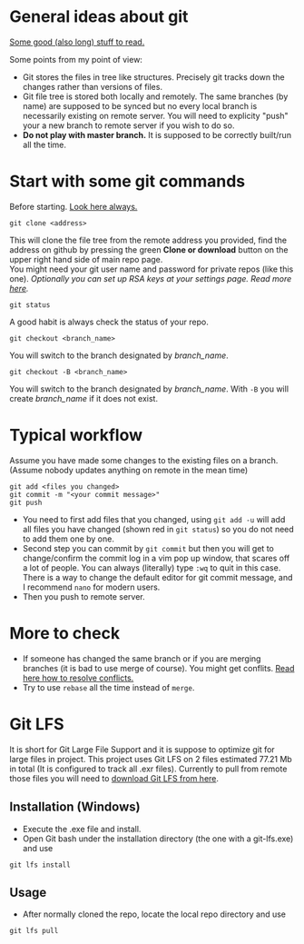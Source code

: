 # General ideas about git
[Some good (also long) stuff to read.](https://git-scm.com/book/en/v2/Getting-Started-Git-Basics)  

Some points from my point of view:
* Git stores the files in tree like structures. Precisely git tracks down the changes rather than versions of files.
* Git file tree is stored both locally and remotely. The same branches (by name) are supposed to be synced but no every local branch is necessarily 
existing on remote server. You will need to explicity "push" your a new branch to remote server if you wish to do so.
* <b>Do not play with master branch.</b> It is supposed to be correctly built/run all the time.

# Start with some git commands
Before starting. [Look here always.](https://git-scm.com/docs)

```
git clone <address>
```
This will clone the file tree from the remote address you provided, find the address on github by pressing the green <b>Clone or download</b> 
button on the upper right hand side of main repo page.   
You might need your git user name and password for private repos (like this one).
<i>Optionally you can set up RSA keys at your settings page. Read more [here](https://help.github.com/articles/connecting-to-github-with-ssh/).</i>


```
git status
```
A good habit is always check the status of your repo.


``` 
git checkout <branch_name>
```
You will switch to the branch designated by <i>branch_name</i>.
```
git checkout -B <branch_name>
```
You will switch to the branch designated by <i>branch_name</i>. With ```-B``` you will create <i>branch_name</i> if it does not exist.


# Typical workflow
Assume you have made some changes to the existing files on a branch. (Assume nobody updates anything on remote in the mean time)
```
git add <files you changed>
git commit -m "<your commit message>"
git push
```
* You need to first add files that you changed, using ```git add -u``` will add all files you have changed (shown red in ```git status```) so you 
do not need to add them one by one.
* Second step you can commit by ```git commit``` but then you will get to change/confirm the commit log in a vim pop up window, that scares off a lot
of people. You can always (literally) type ```:wq``` to quit in this case. There is a way to change the default editor for git commit message, and I 
recommend ```nano``` for modern users.
* Then you push to remote server.

# More to check
* If someone has changed the same branch or if you are merging branches (it is bad to use merge of course). You might get conflits. [Read here how 
to resolve conflicts.](https://help.github.com/articles/resolving-a-merge-conflict-using-the-command-line/)
* Try to use ```rebase``` all the time instead of ```merge```.

# Git LFS
It is short for Git Large File Support and it is suppose to optimize git for large files in project. This project uses Git LFS on 2 files 
estimated 77.21 Mb in total (It is configured to track all .exr files). Currently to pull from remote those files you will need to [download 
Git LFS from here](https://git-lfs.github.com/).

## Installation (Windows)
* Execute the .exe file and install.
* Open Git bash under the installation directory (the one with a git-lfs.exe) and use
```
git lfs install
``` 

## Usage
* After normally cloned the repo, locate the local repo directory and use
```
git lfs pull
```